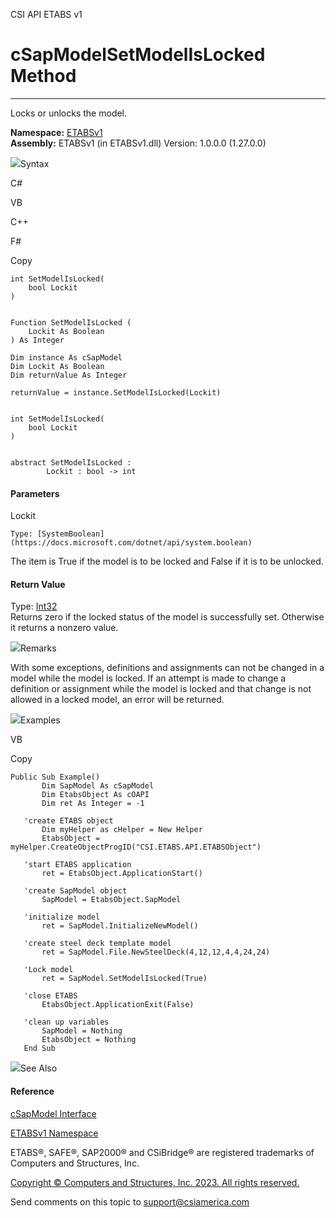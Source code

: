 ﻿

CSI API ETABS v1

# cSapModelSetModelIsLocked Method  
  
---  
  
Locks or unlocks the model.

**Namespace:** [ETABSv1](2780f1b8-2033-5289-2298-1cdb2a7508d9.htm)  
**Assembly:** ETABSv1 (in ETABSv1.dll) Version: 1.0.0.0 (1.27.0.0)

![](../icons/SectionExpanded.png)Syntax

C#

VB

C++

F#

Copy

    
    
    int SetModelIsLocked(
    	bool Lockit
    )
    
    
    Function SetModelIsLocked ( 
    	Lockit As Boolean
    ) As Integer
    
    Dim instance As cSapModel
    Dim Lockit As Boolean
    Dim returnValue As Integer
    
    returnValue = instance.SetModelIsLocked(Lockit)
    
    
    int SetModelIsLocked(
    	bool Lockit
    )
    
    
    abstract SetModelIsLocked : 
            Lockit : bool -> int 
    

#### Parameters

Lockit

    Type: [SystemBoolean](https://docs.microsoft.com/dotnet/api/system.boolean)  
The item is True if the model is to be locked and False if it is to be
unlocked.

#### Return Value

Type: [Int32](https://docs.microsoft.com/dotnet/api/system.int32)  
Returns zero if the locked status of the model is successfully set. Otherwise
it returns a nonzero value.

![](../icons/SectionExpanded.png)Remarks

With some exceptions, definitions and assignments can not be changed in a
model while the model is locked. If an attempt is made to change a definition
or assignment while the model is locked and that change is not allowed in a
locked model, an error will be returned.

![](../icons/SectionExpanded.png)Examples

VB

Copy

    
    
    Public Sub Example()
           Dim SapModel As cSapModel
           Dim EtabsObject As cOAPI
           Dim ret As Integer = -1
    
       'create ETABS object
           Dim myHelper as cHelper = New Helper
           EtabsObject = myHelper.CreateObjectProgID("CSI.ETABS.API.ETABSObject")
    
       'start ETABS application
           ret = EtabsObject.ApplicationStart()
    
       'create SapModel object
           SapModel = EtabsObject.SapModel
    
       'initialize model
           ret = SapModel.InitializeNewModel()
    
       'create steel deck template model
           ret = SapModel.File.NewSteelDeck(4,12,12,4,4,24,24)
    
       'Lock model
           ret = SapModel.SetModelIsLocked(True)
    
       'close ETABS
           EtabsObject.ApplicationExit(False)
    
       'clean up variables
           SapModel = Nothing
           EtabsObject = Nothing
       End Sub

![](../icons/SectionExpanded.png)See Also

#### Reference

[cSapModel Interface](fe0b0096-9fef-56a3-9d57-cdef76e0f611.htm)

[ETABSv1 Namespace](2780f1b8-2033-5289-2298-1cdb2a7508d9.htm)

ETABS®, SAFE®, SAP2000® and CSiBridge® are registered trademarks of Computers
and Structures, Inc.  

[Copyright © Computers and Structures, Inc. 2023. All rights
reserved.](http://www.csiamerica.com)

Send comments on this topic to
[support@csiamerica.com](mailto:support%40csiamerica.com?Subject=CSI%20API%20ETABS%20v1)

